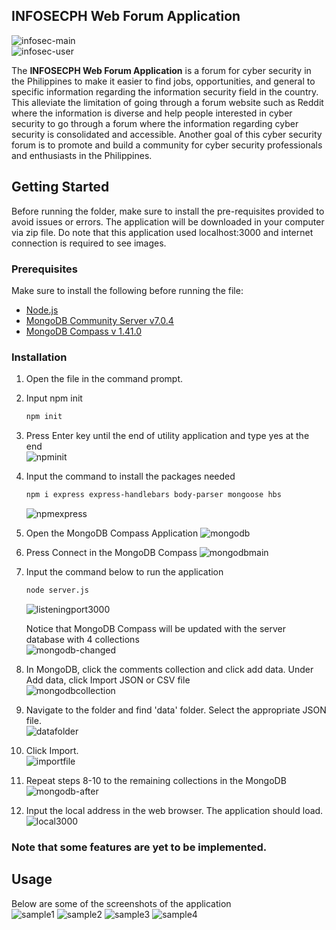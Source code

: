 <!-- ABOUT THE PROJECT -->
## INFOSECPH Web Forum Application

![infosec-main](https://github.com/ramdelcastillo/CCAPDEV-Phase-2/assets/91018988/87148bdb-d687-4255-a2d8-7c28fcfbfdb9)<br>
![infosec-user](https://github.com/ramdelcastillo/CCAPDEV-Phase-2/assets/91018988/9eaf3641-2f85-4578-83bb-57a23542eab9)

The **INFOSECPH Web Forum Application** is a forum for cyber security in the Philippines to make it easier to find jobs, opportunities, and general to specific information regarding the information security field in the country. This alleviate the limitation of going through a forum website such as Reddit where the information is diverse and  help people interested in cyber security to go through a forum where the information regarding cyber security is consolidated and accessible. Another goal of this cyber security forum is to promote and build a community for cyber security professionals and enthusiasts in the Philippines.


<!-- GETTING STARTED -->
## Getting Started

Before running the folder, make sure to install the pre-requisites provided to avoid issues or errors. The application will be downloaded in your computer via zip file. Do note that this application used localhost:3000 and 
internet connection is required to see images.

### Prerequisites
Make sure to install the following before running the file:
* [Node.js](https://nodejs.org/en)
* [MongoDB Community Server v7.0.4](https://www.mongodb.com/try/download/community)
* [MongoDB Compass v 1.41.0](https://www.mongodb.com/try/download/compass)


### Installation

1. Open the file in the command prompt.
2. Input npm init
   ```sh
   npm init
   ```
3. Press Enter key until the end of utility application and type yes at the end <br>
  ![npminit](https://github.com/ramdelcastillo/CCAPDEV-Phase-2/assets/91018988/5e5b3dc5-6fde-48c1-a353-cfc603680402)
  
4. Input the command to install the packages needed
   ```sh
   npm i express express-handlebars body-parser mongoose hbs
   ```

    ![npmexpress]([InfoSecPh\InfoSecPh\public\images\screenshot2.png](https://github.com/ramdelcastillo/CCAPDEV-Phase-2/assets/91018988/5cebc495-6ea3-4d56-bfa1-5cf20e059c3d))

5. Open the MongoDB Compass Application
  ![mongodb](https://github.com/ramdelcastillo/CCAPDEV-Phase-2/assets/91018988/e8b460fe-3662-4fd3-85d5-1edf35f278e1)

6. Press Connect in the MongoDB Compass
  ![mongodbmain](https://github.com/ramdelcastillo/CCAPDEV-Phase-2/assets/91018988/604881ca-9266-4b05-8856-adad098465b7)

7. Input the command below to run the application
    ```sh
    node server.js
    ```
    ![listeningport3000](https://github.com/ramdelcastillo/CCAPDEV-Phase-2/assets/91018988/29cd3ece-1212-4f96-95b6-b0d942cff302)

    Notice that MongoDB Compass will be updated with the server database with 4 collections<br>
    ![mongodb-changed](https://github.com/ramdelcastillo/CCAPDEV-Phase-2/assets/91018988/f9af2fa9-a866-409d-be94-1b3f03052a10)

8. In MongoDB, click the comments collection and click add data. Under Add data, click Import JSON or CSV file<br>
  ![mongodbcollection](https://github.com/ramdelcastillo/CCAPDEV-Phase-2/assets/91018988/727defdd-4de3-40ab-ac5e-54382a1f9e40)

9. Navigate to the folder and find 'data' folder. Select the appropriate JSON file.<br>
  ![datafolder](https://github.com/ramdelcastillo/CCAPDEV-Phase-2/assets/91018988/fc6647d8-55d1-47af-8e7a-b28a03d2eb20)

10. Click Import.<br>
  ![importfile](https://github.com/ramdelcastillo/CCAPDEV-Phase-2/assets/91018988/1684e93a-3288-40d1-ab6b-e461bd464854)

11. Repeat steps 8-10 to the remaining collections in the MongoDB<br>
  ![mongodb-after](https://github.com/ramdelcastillo/CCAPDEV-Phase-2/assets/91018988/1b92008d-3445-4b86-903c-c6b032329f24)

12. Input the local address in the web browser. The application should load.<br>
  ![local3000](https://github.com/ramdelcastillo/CCAPDEV-Phase-2/assets/91018988/730fa8e8-f81e-4398-9b7e-82afe5953e80)

### **Note that some features are yet to be implemented.**


<!-- USAGE EXAMPLES -->
## Usage

Below are some of the screenshots of the application<br>
 ![sample1](https://github.com/ramdelcastillo/CCAPDEV-Phase-2/assets/91018988/30b3b402-1dec-450b-be30-4016f7a178f1)
 ![sample2](https://github.com/ramdelcastillo/CCAPDEV-Phase-2/assets/91018988/25da73f8-9942-413c-b290-25269976e2b8)
 ![sample3](https://github.com/ramdelcastillo/CCAPDEV-Phase-2/assets/91018988/a3400d01-828c-497a-a803-9d2b37c115bb)
 ![sample4](https://github.com/ramdelcastillo/CCAPDEV-Phase-2/assets/91018988/422b2310-2f95-4662-a665-34398fbab369)






